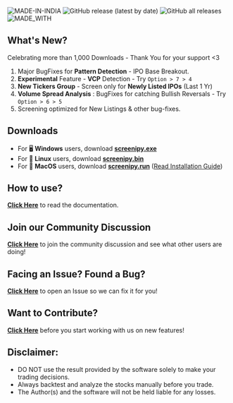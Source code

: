 ![MADE-IN-INDIA](https://img.shields.io/badge/MADE%20WITH%20%E2%9D%A4%20IN-INDIA-orange?style=for-the-badge) ![GitHub release (latest by date)](https://img.shields.io/github/v/release/pranjal-joshi/Screeni-py?style=for-the-badge) ![GitHub all releases](https://img.shields.io/github/downloads/pranjal-joshi/Screeni-py/total?color=Green&label=Downloads&style=for-the-badge) ![MADE_WITH](https://img.shields.io/badge/BUILT%20USING-PYTHON-yellow?style=for-the-badge&logo=python&logoColor=yellow)
## What's New?

Celebrating more than 1,000 Downloads - Thank You for your support <3

1. Major BugFixes for **Pattern Detection** - IPO Base Breakout.
2. **Experimental** Feature - **VCP** Detection - Try `Option > 7 > 4`
3. **New Tickers Group** - Screen only for **Newly Listed IPOs** (Last 1 Yr)
4. **Volume Spread Analysis** : BugFixes for catching Bullish Reversals - Try `Option > 6 > 5`
5. Screening optimized for New Listings & other bug-fixes.

## Downloads
* For :desktop_computer: **Windows** users, download **[screenipy.exe](https://github.com/pranjal-joshi/Screeni-py/releases/download/1.31/screenipy.exe)**
* For :penguin: **Linux** users, download **[screenipy.bin](https://github.com/pranjal-joshi/Screeni-py/releases/download/1.31/screenipy.bin)**
* For :apple: **MacOS** users, download **[screenipy.run](https://github.com/pranjal-joshi/Screeni-py/releases/download/1.31/screenipy.run)** ([Read Installation Guide](https://github.com/pranjal-joshi/Screeni-py/blob/main/INSTALLATION.md#for-macos))

## How to use?

[**Click Here**](https://github.com/pranjal-joshi/Screeni-py) to read the documentation.

## Join our Community Discussion

[**Click Here**](https://github.com/pranjal-joshi/Screeni-py/discussions) to join the community discussion and see what other users are doing!

## Facing an Issue? Found a Bug?

[**Click Here**](https://github.com/pranjal-joshi/Screeni-py/issues/new/choose) to open an Issue so we can fix it for you!

## Want to Contribute?

[**Click Here**](https://github.com/pranjal-joshi/Screeni-py/blob/main/CONTRIBUTING.md) before you start working with us on new features!

## Disclaimer:
* DO NOT use the result provided by the software solely to make your trading decisions.
* Always backtest and analyze the stocks manually before you trade.
* The Author(s) and the software will not be held liable for any losses.